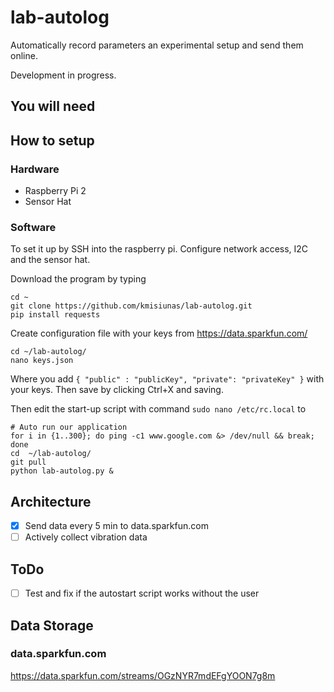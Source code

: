 # lab-autolog

Automatically record parameters an experimental setup and send them online. 

Development in progress. 

## You will need

## How to setup

### Hardware

 - Raspberry Pi 2
 - Sensor Hat

### Software

To set it up by SSH into the raspberry pi. Configure network access, I2C and the sensor hat.

Download the program by typing

    cd ~
    git clone https://github.com/kmisiunas/lab-autolog.git
    pip install requests
    
Create configuration file with your keys from https://data.sparkfun.com/

    cd ~/lab-autolog/
    nano keys.json
    
Where you add `{ "public" : "publicKey", "private": "privateKey" }` with your keys. Then save by clicking Ctrl+X and saving.

Then edit the start-up script with command `sudo nano /etc/rc.local` to 

    # Auto run our application
    for i in {1..300}; do ping -c1 www.google.com &> /dev/null && break; done
    cd  ~/lab-autolog/
    git pull
    python lab-autolog.py &



## Architecture

 - [X] Send data every 5 min to data.sparkfun.com
 - [ ] Actively collect vibration data 

## ToDo

 - [ ] Test and fix if the autostart script works without the user

## Data Storage

### data.sparkfun.com

https://data.sparkfun.com/streams/OGzNYR7mdEFgYOON7g8m


